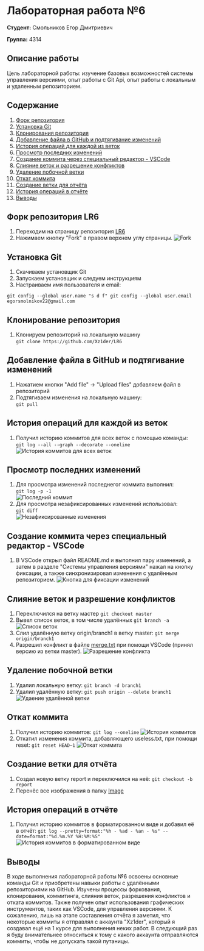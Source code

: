 # Лабораторная работа №6

**Студент:** Смольников Егор Дмитриевич

**Группа:** 4314

## Описание работы

Цель лабораторной работы: изучение базовых возможностей системы
управления версиями, опыт работы с Git Api, опыт работы с локальным и
удаленным репозиторием. 
## Содержание
1. [Форк репозитория](README.md#Форк-репозитория-LR6)
2. [Установка Git](README.md#Установка-Git)
3. [Клонирования репозитория](README.md#клонирования-репозитория)
4. [Добавление файла в GitHub и подтягивание изменений](README.md#добавление-файла-в-GitHub-и-подтягивание-изменений)
5. [История операций для каждой из веток](#история-операций-для-каждой-из-веток)
6. [Просмотр последних изменений](#просмотр-последних-изменений)
7. [Создание коммита через специальный редактор - VSCode](#создание-коммита-через-специальный-редактор---vscode)
8. [Слияние веток и разрешение конфликтов](#слияние-веток-и-разрешение-конфликтов)
9. [Удаление побочной ветки](#удаление-побочной-ветки)
10. [Откат коммита](#откат-коммита)
11. [Создание ветки для отчёта](#создание-ветки-для-отчёта)
12. [История операций в отчёте](#история-операций-в-отчёте)
13. [Выводы](#выводы)
## Форк репозитория LR6
1. Переходим на страницу репозитория [LR6](https://github.com/Kurtyanik/LR6/)
2. Нажимаем кнопку "Fork" в правом верхнем углу страницы.
![Fork](1.png)
## Установка Git
1. Скачиваем установщик Git
2. Запускаем установщик и следуем инструкциям
3. Настраиваем имя пользователя и email:  

`git config --global user.name "s d f"
git config --global user.email egorsmolnikov22@gmail.com`
## Клонирование репозитория
1. Клонируем репозиторий на локальную машину  
`git clone https://github.com/Xz1der/LR6`  
## Добавление файла в GitHub и подтягивание изменений
1. Нажатием кнопки "Add file" -> "Upload files" добавляем файл в репозиторий 
2. Подтягиваем изменения на локальную машину:  
`git pull`
## История операций для каждой из веток
1. Получил историю коммитов для всех веток с помощью команды:  
`git log --all --graph --decorate --oneline`  
![История коммитов для всех веток](2.png)
## Просмотр последних изменений 
1. Для просмотра изменений последнегог коммита выполнил:  
`git log -p -1`  
![Последний коммит](3.png)  
2. Для просмотра незафиксированных изменений использовал:  
`git diff`  
![Незафиксированные изменения](4.png)
## Создание коммита через специальный редактор - VSCode  
1. В VSCode открыл файл README.md и выполнил пару изменений, а затем в разделе "Системы управления версиями" нажал на кнопку фиксации, а также синхронизировал изменения с удалённым репозиторием.
![Кнопка для фиксации изменений](12.png)
## Слияние веток и разрешение конфликтов  
1. Переключился на ветку мастер
`git checkout master`
2. Вывел список веток, в том числе удалённых
`git branch -a`
![Список веток](5.png)
3. Слил удалённую ветку origin/branch1 в ветку master:
`git merge origin/branch1`
4. Разрешил конфликт в файле [merge.txt](merge.txt) при помощи VSCode (принял версию из ветки master).
![Разрешение конфликта](6.png)
## Удаление побочной ветки  
1. Удалил локальную ветку:
`git branch -d branch1`
2. Удалил удалённую ветку:
`git push origin --delete branch1`
![Удаение удалённой ветки](7.png)
## Откат коммита  
1. Получил историю коммитов:
`git log --oneline`
![История коммитов](9.png)
2. Откатил изменения коммита, добавляющего useless.txt, при помощи reset:
`git reset HEAD~1`
![Откат коммита](10.png)
## Создание ветки для отчёта  
1. Создал новую ветку report и переключился на неё:
`git checkout -b report`
2. Перенёс все изображения в папку [Image](Image)
## История операций в отчёте  
1. Получил историю коммитов в форматированном виде и добавил её в отчёт:
`git log --pretty=format:"%h - %ad - %an - %s" --date=format:"%d.%m.%Y %H:%M:%S"`
![История коммитов в форматированном виде](11.png)
## Выводы  
В ходе выполнения лабораторной работы №6 освоены основные команды Git и приобретены навыки работы с удалёнными репозиториями на GitHub. Изучены процессы форкования, клонирования, коммитинга, слияния веток, разрешения конфликтов и отката коммитов. Также получен опыт использования графических инструментов, таких как VSCode, для управления версиями. К сожалению, лишь на этапе составления отчёта я заметил, что некоторые коммиты я отправлял с аккаунта "Xz1der", который я создавал ещё на 1 курсе для выполнения неких работ. В следующий раз я буду внимательнее относиться к тому с какого аккаунта отправляются коммиты, чтобы не допускать такой путаницы.
